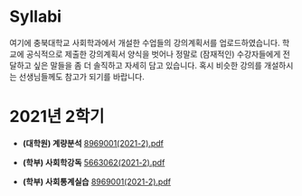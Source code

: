 # Syllabi

여기에 충북대학교 사회학과에서 개설한 수업들의 강의계획서를 업로드하였습니다. 학교에 공식적으로 제출한 강의계획서 양식을 벗어나 정말로 (잠재적인) 수강자들에게 전달하고 싶은 말들을 좀 더 솔직하고 자세히 담고 있습니다. 혹시 비슷한 강의를 개설하시는 선생님들께도 참고가 되기를 바랍니다.




# 2021년 2학기

- **(대학원) 계량분석** [8969001(2021-2).pdf](https://github.com/hxk271/Syllabi/blob/main/8969001(2021-2).pdf)

- **(학부) 사회학강독** [5663062(2021-2).pdf](https://github.com/hxk271/Syllabi/blob/c992c603aa83e3a1dd1ad8c6f7841b669a604e55/5663062(2021-2).pdf)

- **(학부) 사회통계실습** [8969001(2021-2).pdf](https://github.com/hxk271/Syllabi/blob/main/5663062(2021-2).pdf)
